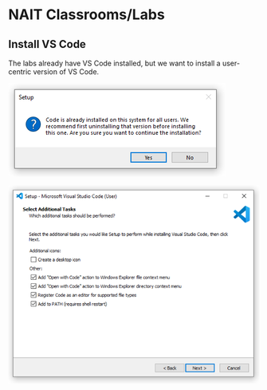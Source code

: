 # NAIT Classrooms/Labs

## Install VS Code

The labs already have VS Code installed, but we want to install a user-centric version of VS Code.

![](./images/VSCode-LabInstall.png)

![](./images/VSCode-Install-OpenWithCode.png)
